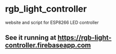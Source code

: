 # rgb_light_controller
website and script for ESP8266 LED controller

## See it running at https://rgb-light-controller.firebaseapp.com